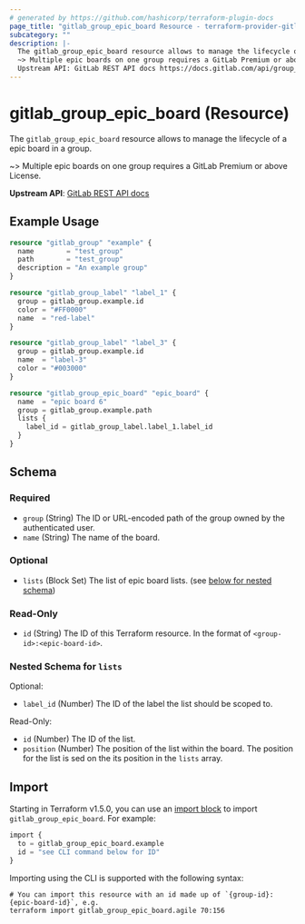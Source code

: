 ```yaml
---
# generated by https://github.com/hashicorp/terraform-plugin-docs
page_title: "gitlab_group_epic_board Resource - terraform-provider-gitlab"
subcategory: ""
description: |-
  The gitlab_group_epic_board resource allows to manage the lifecycle of a epic board in a group.
  ~> Multiple epic boards on one group requires a GitLab Premium or above License.
  Upstream API: GitLab REST API docs https://docs.gitlab.com/api/group_boards/
---
```


# gitlab_group_epic_board (Resource)

The `gitlab_group_epic_board` resource allows to manage the lifecycle of a epic board in a group.

~> Multiple epic boards on one group requires a GitLab Premium or above License.

**Upstream API**: [GitLab REST API docs](https://docs.gitlab.com/api/group_boards/)

## Example Usage

```terraform
resource "gitlab_group" "example" {
  name        = "test_group"
  path        = "test_group"
  description = "An example group"
}

resource "gitlab_group_label" "label_1" {
  group = gitlab_group.example.id
  color = "#FF0000"
  name  = "red-label"
}

resource "gitlab_group_label" "label_3" {
  group = gitlab_group.example.id
  name  = "label-3"
  color = "#003000"
}

resource "gitlab_group_epic_board" "epic_board" {
  name  = "epic board 6"
  group = gitlab_group.example.path
  lists {
    label_id = gitlab_group_label.label_1.label_id
  }
}
```

<!-- schema generated by tfplugindocs -->
## Schema

### Required

- `group` (String) The ID or URL-encoded path of the group owned by the authenticated user.
- `name` (String) The name of the board.

### Optional

- `lists` (Block Set) The list of epic board lists. (see [below for nested schema](#nestedblock--lists))

### Read-Only

- `id` (String) The ID of this Terraform resource. In the format of `<group-id>:<epic-board-id>`.

<a id="nestedblock--lists"></a>
### Nested Schema for `lists`

Optional:

- `label_id` (Number) The ID of the label the list should be scoped to.

Read-Only:

- `id` (Number) The ID of the list.
- `position` (Number) The position of the list within the board. The position for the list is sed on the its position in the `lists` array.

## Import

Starting in Terraform v1.5.0, you can use an [import block](https://developer.hashicorp.com/terraform/language/import) to import `gitlab_group_epic_board`. For example:

```terraform
import {
  to = gitlab_group_epic_board.example
  id = "see CLI command below for ID"
}
```

Importing using the CLI is supported with the following syntax:

```shell
# You can import this resource with an id made up of `{group-id}:{epic-board-id}`, e.g.
terraform import gitlab_group_epic_board.agile 70:156
```
